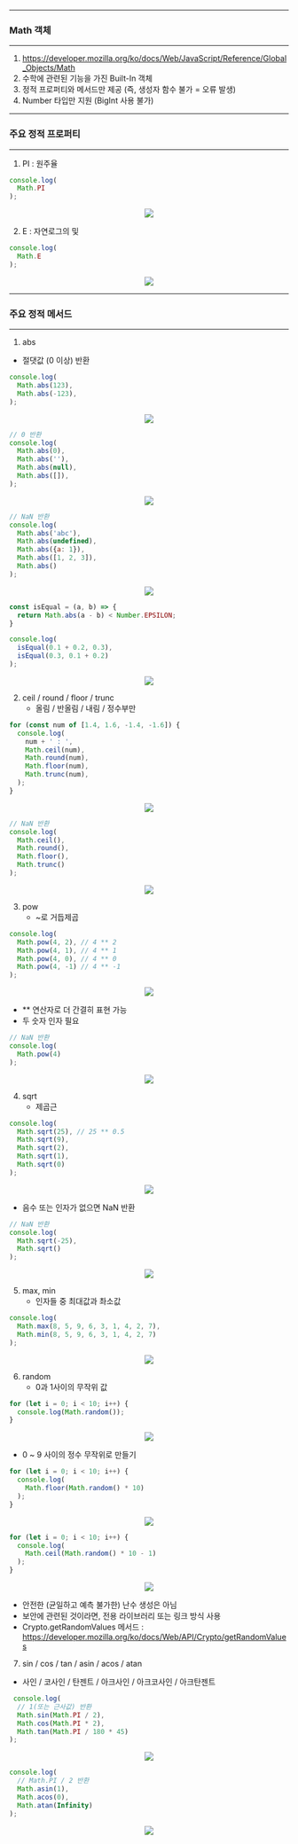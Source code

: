 -----
### Math 객체 
-----
1. https://developer.mozilla.org/ko/docs/Web/JavaScript/Reference/Global_Objects/Math
2. 수학에 관련된 기능을 가진 Built-In 객체
3. 정적 프로퍼티와 메서드만 제공 (즉, 생성자 함수 불가 = 오류 발생)
4. Number 타입만 지원 (BigInt 사용 불가)

-----
### 주요 정적 프로퍼티
-----
1. PI : 원주율
```js
console.log(
  Math.PI
);
```
<div align="center">
<img src="https://github.com/sooyounghan/Web/assets/34672301/ed946e58-332e-45b6-ba15-e5bab8aee1e2">
</div>

2. E : 자연로그의 및
```js
console.log(
  Math.E
);
```
<div align="center">
<img src="https://github.com/sooyounghan/Web/assets/34672301/90f33123-dd44-40dd-9456-247da8101e9d">
</div>

-----
### 주요 정적 메서드
-----
1. abs
  - 절댓값 (0 이상) 반환
```js
console.log(
  Math.abs(123),
  Math.abs(-123),
);
```
<div align="center">
<img src="https://github.com/sooyounghan/Web/assets/34672301/c7daf4b0-6587-4bad-b549-3c6bc444e995">
</div>


```js
// 0 반환
console.log(
  Math.abs(0),
  Math.abs(''),
  Math.abs(null),
  Math.abs([]),
);
```
<div align="center">
<img src="https://github.com/sooyounghan/Web/assets/34672301/9e26836d-53a4-41ea-9413-0c5b5c0dd16f">
</div>


```js
// NaN 반환
console.log(
  Math.abs('abc'),
  Math.abs(undefined),
  Math.abs({a: 1}),
  Math.abs([1, 2, 3]),
  Math.abs()
);
```
<div align="center">
<img src="https://github.com/sooyounghan/Web/assets/34672301/d0a1d958-d11d-454d-af55-d192006f304a">
</div>

```js
const isEqual = (a, b) => {
  return Math.abs(a - b) < Number.EPSILON;
}

console.log(
  isEqual(0.1 + 0.2, 0.3),
  isEqual(0.3, 0.1 + 0.2)
);
```
<div align="center">
<img src="https://github.com/sooyounghan/Web/assets/34672301/0bf32a82-d3fc-4640-8e1e-4c594e03bcc9">
</div>

2. ceil / round / floor / trunc 
   - 올림 / 반올림 / 내림 / 정수부만
```js
for (const num of [1.4, 1.6, -1.4, -1.6]) {
  console.log(
    num + ' : ',
    Math.ceil(num),
    Math.round(num),
    Math.floor(num),
    Math.trunc(num),
  );
}
```
<div align="center">
<img src="https://github.com/sooyounghan/Web/assets/34672301/a3b0a44b-82e2-4718-ae13-972e06c509fc">
</div>

```js
// NaN 반환
console.log(
  Math.ceil(),
  Math.round(),
  Math.floor(),
  Math.trunc()
);
```
<div align="center">
<img src="https://github.com/sooyounghan/Web/assets/34672301/1d4e3c2b-972e-4006-82c7-0d4d883bd991">
</div>

3. pow
   - ~로 거듭제곱
```js
console.log(
  Math.pow(4, 2), // 4 ** 2
  Math.pow(4, 1), // 4 ** 1
  Math.pow(4, 0), // 4 ** 0
  Math.pow(4, -1) // 4 ** -1
);
```
<div align="center">
<img src="https://github.com/sooyounghan/Web/assets/34672301/a214e993-d302-4dcc-9db5-d48c1d63886a">
</div>

  - ** 연산자로 더 간결히 표현 가능
  - 두 숫자 인자 필요
```js
// NaN 반환
console.log(
  Math.pow(4)
);
```
<div align="center">
<img src="https://github.com/sooyounghan/Web/assets/34672301/70c5b34d-60c3-4864-aa84-eeed606f154a">
</div>

4. sqrt
   - 제곱근
```js
console.log(
  Math.sqrt(25), // 25 ** 0.5
  Math.sqrt(9),
  Math.sqrt(2),
  Math.sqrt(1),
  Math.sqrt(0)
);
```
<div align="center">
<img src="https://github.com/sooyounghan/Web/assets/34672301/51593018-d430-4d4f-b240-380998274b83">
</div>

  - 음수 또는 인자가 없으면 NaN 반환
```js
// NaN 반환
console.log(
  Math.sqrt(-25),
  Math.sqrt()
);
```
<div align="center">
<img src="https://github.com/sooyounghan/Web/assets/34672301/ab8dc4a3-79d7-4738-9c3e-710c73ab13b2">
</div>

5. max, min
   - 인자들 중 최대값과 촤소값
```js
console.log(
  Math.max(8, 5, 9, 6, 3, 1, 4, 2, 7),
  Math.min(8, 5, 9, 6, 3, 1, 4, 2, 7)
);
```
<div align="center">
<img src="https://github.com/sooyounghan/Web/assets/34672301/fd4298a8-d31a-4dd2-b21f-c18bbe1676fc">
</div>

6. random
   - 0과 1사이의 무작위 값
```js
for (let i = 0; i < 10; i++) {
  console.log(Math.random());
}
```
<div align="center">
<img src="https://github.com/sooyounghan/Web/assets/34672301/8afde69b-ecd2-487a-ba6b-7785680ff72f">
</div>

  - 0 ~ 9 사이의 정수 무작위로 만들기
```js
for (let i = 0; i < 10; i++) {
  console.log(
    Math.floor(Math.random() * 10)
  );
}
```
<div align="center">
<img src="https://github.com/sooyounghan/Web/assets/34672301/bb3b432d-95ac-4c34-ab21-9d16b1648569">
</div>

```js
for (let i = 0; i < 10; i++) {
  console.log(
    Math.ceil(Math.random() * 10 - 1)
  );
}
```
<div align="center">
<img src="https://github.com/sooyounghan/Web/assets/34672301/75724203-e63a-4614-905e-af77b05cc693">
</div>

  - 안전한 (균일하고 예측 불가한) 난수 생성은 아님
  - 보안에 관련된 것이라면, 전용 라이브러리 또는 링크 방식 사용
  - Crypto.getRandomValues 메서드 : https://developer.mozilla.org/ko/docs/Web/API/Crypto/getRandomValues

7. sin / cos / tan / asin / acos / atan
  - 사인 / 코사인 / 탄젠트 / 아크사인 / 아크코사인 / 아크탄젠트
```js
 console.log(
  // 1(또는 근사값) 반환
  Math.sin(Math.PI / 2),
  Math.cos(Math.PI * 2),
  Math.tan(Math.PI / 180 * 45)
);
```
<div align="center">
<img src="https://github.com/sooyounghan/Web/assets/34672301/27f66422-1a37-44f1-b636-7a73d4a6c962">
</div>

```js
console.log(
  // Math.PI / 2 반환
  Math.asin(1),
  Math.acos(0),
  Math.atan(Infinity)
);
```
<div align="center">
<img src="https://github.com/sooyounghan/Web/assets/34672301/026362f2-72c2-4b45-bad7-81d0e3e5096a">
</div>


